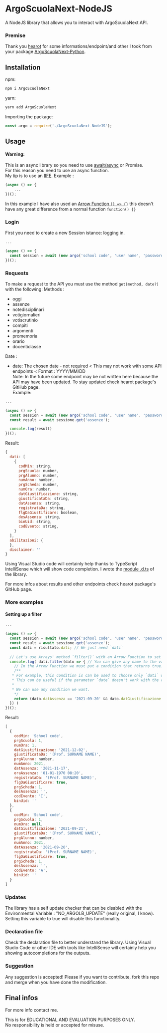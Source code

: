 # ArgoScuolaNext-NodeJS

A NodeJS library that allows you to interact with ArgoScuolaNext API.

### Premise

Thank you [hearot](https://github.com/hearot/) for some informations/endpoint/and other I took from your package [ArgoScuolaNext-Python](https://github.com/hearot/ArgoScuolaNext-Python).  

## Installation

npm:
```bash
npm i ArgoScuolaNext
```

yarn:
```bash
yarn add ArgoScuolaNext
```

Importing the package:
```js
const argo = require('./ArgoScuolaNext-NodeJS');
```

## Usage

#### Warning:  
This is an async library so you need to use [await/async](https://discordjs.guide/additional-info/async-await.html) or Promise.  
For this reason you need to use an async function.  
My tip is to use an [IIFE](https://developer.mozilla.org/en-US/docs/Glossary/IIFE). Example :
```js
(async () => {
	...
})();
```
In this example I have also used an [Arrow Function `() => {}`](https://developer.mozilla.org/en-US/docs/Web/JavaScript/Reference/Functions/Arrow_functions) this doesn't have any great difference from a normal function `function() {}`  

### Login

First you need to create a new Session istance: logging in.  

```js
...

(async () => {
  const session = await (new argo('school code', 'user name', 'password'));
})();
```

### Requests

To make a request to the API you must use the method `get(method, date?)` with the following:
Methods :
- oggi
- assenze
- notedisciplinari
- votigiornalieri
- votiscrutinio
- compiti
- argomenti
- promemoria
- orario
- docenticlasse

Date :
- date: The chosen date   - not required < This may not work with some API endpoints < Format : YYYY/MM/DD  
Note: In the future some endpoint may be not written here because the API may have been updated. To stay updated check hearot package's GitHub page.  
Example:
```js
...

(async () => {
  const session = await (new argo('school code', 'user name', 'password'));
  const result = await sessione.get('assenze');

  console.log(result)
})();
```
Result:
```js
{
  dati: [
    {
      codMin: string,
      prgScuola: number,
      prgAlunno: number,
      numAnno: number,
      prgScheda: number,
      numOra: number,
      datGiustificazione: string,
      giustificataDa: string,
      datAssenza: string,
      registrataDa: string,
      flgDaGiustificare: boolean,
      desAssenza: string,
      binUid: string,
      codEvento: string,
    }
  ],
  abilitazioni: {
  },
  disclaimer: ''
}
```
Using Visual Studio code will certainly help thanks to TypeScript IntelliSense which will show code completion.
I wrote the [module .d.ts](https://www.typescriptlang.org/docs/handbook/declaration-files/templates/module-d-ts.html) of the library. 

For more infos about results and other endpoints check hearot package's GitHub page.

### More examples

#### Setting up a filter
```js
...

(async () => {
  const session = await (new argo('school code', 'user name', 'password'));
  const result = await sessione.get('assenze');
  const dati = risultato.dati; // We just need `dati`
  
  // Let's use Arrays' method `filter()` with an Arrow Function to set the filter.
  console.log( dati.filter(dato => { // You can give any name to the variable.
  	// In the Arrow Function we must put a condition that returns true.
	/**
   * For example, this condition is can be used to choose only `dati` with a certain "datAssenza"
   * This can be useful if the parameter `date` doesn't work with the chosen endpoint.
   * 
   * We can use any condition we want.
	*/
	return (dato.datAssenza == '2021-09-20' && dato.datGiustificazione == '2021-10-14') || dato.datAssenza == '2021-11-17'
  }) )
})();
```
Result:
```js
[
  {
    codMin: 'School code',
    prgScuola: 1,
    numOra: 1,
    datGiustificazione: '2021-12-02',
    giustificataDa: '(Prof. SURNAME NAME)',
    prgAlunno: number,
    numAnno: 2021,
    datAssenza: '2021-11-17',
    oraAssenza: '01-01-1970 08:20',
    registrataDa: '(Prof. SURNAME NAME)',
    flgDaGiustificare: true,
    prgScheda: 1,
    desAssenza: '',
    codEvento: 'I',
    binUid: ''
  },
  {
    codMin: 'School code',
    prgScuola: 1,
    numOra: null,
    datGiustificazione: '2021-09-21',
    giustificataDa: '(Prof. SURNAME NAME)',
    prgAlunno: number,
    numAnno: 2021,
    datAssenza: '2021-09-20',
    registrataDa: '(Prof. SURNAME NAME)',
    flgDaGiustificare: true,
    prgScheda: 1,
    desAssenza: '',
    codEvento: 'A',
    binUid: ''
  }
]
```

### Updates

The library has a self update checker that can be disabled with the Environmental Variable : "NO_ARGOLB_UPDATE" (really original, I know).
Setting this variable to true will disable this functionality.

### Declaration file

Check the declaration file to better understand the library.
Using Visual Studio Code or other IDE with tools like IntelliSense will certainly help you showing autocompletions for the outputs.

### Suggestion
Any suggestion is accepted! Please if you want to contribute, fork this repo and merge when you have done the modification.

## Final infos

For more info contact me.

This is for EDUCATIONAL AND EVALUATION PURPOSES ONLY.  
No responsibility is held or accepted for misuse.
